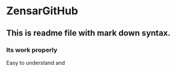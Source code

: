 # ZensarGitHub
## This is readme file with mark down syntax.
### Its work properly
Easy to understand and

